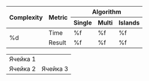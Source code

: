 <table>
    <thead>
        <tr>
            <th rowspan=2>Complexity</th>
            <th rowspan=2>Metric</th>
            <th colspan=3>Algorithm</th>
        </tr>
        <tr>
            <th>Single</th>
            <th>Multi</th>
            <th>Islands</th>
        </tr>
    </thead>
    <tbody>
        <tr>
            <td rowspan=2>%d</td>
            <td>Time</td>
            <td> %f </td>
            <td> %f </td>
            <td> %f </td>
        </tr>
        <tr>
            <td>Result</td>
            <td> %f </td>
            <td> %f </td>
            <td> %f </td>
        </tr>
    </tbody>
</table>

<table>
  <tr> 
   <td colspan="2">Ячейка 1</td>
  </tr>
  <tr> 
   <td>Ячейка 2</td>
   <td>Ячейка 3</td>
  </tr>
</table>